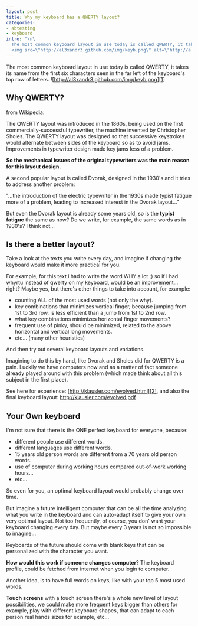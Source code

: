 ```yaml
--- 
layout: post
title: Why my keyboard has a QWERTY layout?
categories: 
- abtesting
- keyboard
intro: "\n\
  The most common keyboard layout in use today is called QWERTY, it takes its name from the first six characters seen in the far left of the keyboard's top row of letters.\n\
  <img src=\"http://al3xandr3.github.com/img/keyb.png\" alt=\"http://al3xandr3.github.com/img/keyb.png\" />\n"
---
```


The most common keyboard layout in use today is called QWERTY, it takes its
name from the first six characters seen in the far left of the keyboard's top
row of letters. ![http://al3xandr3.github.com/img/keyb.png][1]

## Why QWERTY?

from Wikipedia:

The QWERTY layout was introduced in the 1860s, being used on the first
commercially-successful typewriter, the machine invented by Christopher
Sholes. The QWERTY layout was designed so that successive keystrokes would
alternate between sides of the keyboard so as to avoid jams. Improvements in
typewriter design made key jams less of a problem.

**So the mechanical issues of the original typewriters was the main reason for this layout design.**

A second popular layout is called Dvorak, designed in the 1930's and it tries
to address another problem:

"…the introduction of the electric typewriter in the 1930s made typist fatigue
more of a problem, leading to increased interest in the Dvorak layout…"

But even the Dvorak layout is already some years old, so is the **typist
fatigue** the same as now? Do we write, for example, the same words as in
1930's? I think not…

## Is there a better layout?

Take a look at the texts you write every day, and imagine if changing the
keyboard would make it more practical for you.

For example, for this text i had to write the word WHY a lot ;) so if i had
whyrtu instead of qwerty on my keyboard, would be an improvement…right? Maybe
yes, but there's other things to take into account, for example:

  * counting ALL of the most used words (not only the why). 
  * key combinations that minimizes vertical finger, because jumping from 1st to 3rd row, is less efficient than a jump from 1st to 2nd row. 
  * what key combinations minimizes horizontal finger movements? 
  * frequent use of pinky, should be minimized, related to the above horizontal and vertical long movements. 
  * etc… (many other heuristics) 

And then try out several keyboard layouts and variations.

Imagining to do this by hand, like Dvorak and Sholes did for QWERTY is a pain.
Luckily we have computers now and as a matter of fact someone already played
around with this problem (which made think about all this subject in the first
place).

See here for experience: [http://klausler.com/evolved.html][2], and also the
final keyboard layout: http://klausler.com/evolved.pdf

## Your Own keyboard

I'm not sure that there is the ONE perfect keyboard for everyone, because:

  * different people use different words. 
  * different languages use different words. 
  * 15 years old person words are different from a 70 years old person words. 
  * use of computer during working hours compared out-of-work working hours…
  * etc…

So even for you, an optimal keyboard layout would probably change over time.

But imagine a future intelligent computer that can be all the time analyzing
what you write in the keyboard and can auto-adapt itself to give your own very
optimal layout. Not too frequently, of course, you don' want your keyboard
changing every day. But maybe every 3 years is not so impossible to imagine…

Keyboards of the future should come with blank keys that can be personalized
with the character you want.

**How would this work if someone changes computer**? The keyboard profile, could be fetched from internet when you login to computer. 

Another idea, is to have full words on keys, like with your top 5 most used
words.

**Touch screens** with a touch screen there's a whole new level of layout possibilities, we could make more frequent keys bigger than others for example, play with different keyboard shapes, that can adapt to each person real hands sizes for example, etc…

   [1]: http://al3xandr3.github.com/img/keyb.png
   [2]: http://klausler.com/evolved.html

